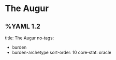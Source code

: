 # The Augur


%YAML 1.2
---
title: The Augur
no-tags:
  - burden
  - burden-archetype
sort-order: 10
core-stat: oracle